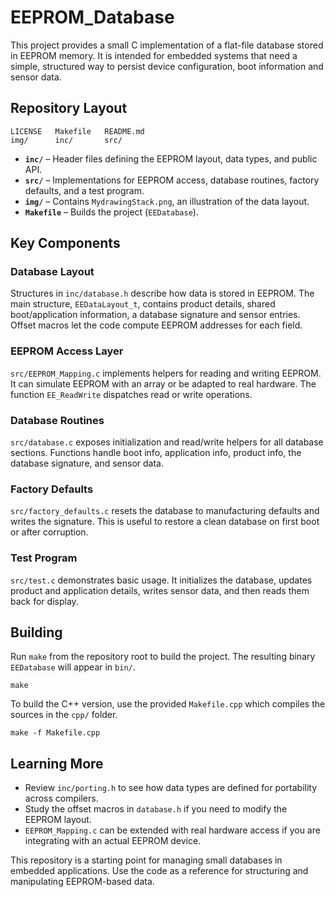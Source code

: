 # EEPROM_Database

This project provides a small C implementation of a flat-file database stored in EEPROM memory. It is intended for embedded systems that need a simple, structured way to persist device configuration, boot information and sensor data.

## Repository Layout

```
LICENSE   Makefile   README.md
img/      inc/       src/
```

- **`inc/`** – Header files defining the EEPROM layout, data types, and public API.
- **`src/`** – Implementations for EEPROM access, database routines, factory defaults, and a test program.
- **`img/`** – Contains `MydrawingStack.png`, an illustration of the data layout.
- **`Makefile`** – Builds the project (`EEDatabase`).

## Key Components

### Database Layout
Structures in `inc/database.h` describe how data is stored in EEPROM. The main structure, `EEDataLayout_t`, contains product details, shared boot/application information, a database signature and sensor entries. Offset macros let the code compute EEPROM addresses for each field.

### EEPROM Access Layer
`src/EEPROM_Mapping.c` implements helpers for reading and writing EEPROM. It can simulate EEPROM with an array or be adapted to real hardware. The function `EE_ReadWrite` dispatches read or write operations.

### Database Routines
`src/database.c` exposes initialization and read/write helpers for all database sections. Functions handle boot info, application info, product info, the database signature, and sensor data.

### Factory Defaults
`src/factory_defaults.c` resets the database to manufacturing defaults and writes the signature. This is useful to restore a clean database on first boot or after corruption.

### Test Program
`src/test.c` demonstrates basic usage. It initializes the database, updates product and application details, writes sensor data, and then reads them back for display.

## Building

Run `make` from the repository root to build the project. The resulting binary `EEDatabase` will appear in `bin/`.

```
make
```

To build the C++ version, use the provided `Makefile.cpp` which compiles the sources in the `cpp/` folder.

```
make -f Makefile.cpp
```

## Learning More

- Review `inc/porting.h` to see how data types are defined for portability across compilers.
- Study the offset macros in `database.h` if you need to modify the EEPROM layout.
- `EEPROM_Mapping.c` can be extended with real hardware access if you are integrating with an actual EEPROM device.

This repository is a starting point for managing small databases in embedded applications. Use the code as a reference for structuring and manipulating EEPROM-based data.

